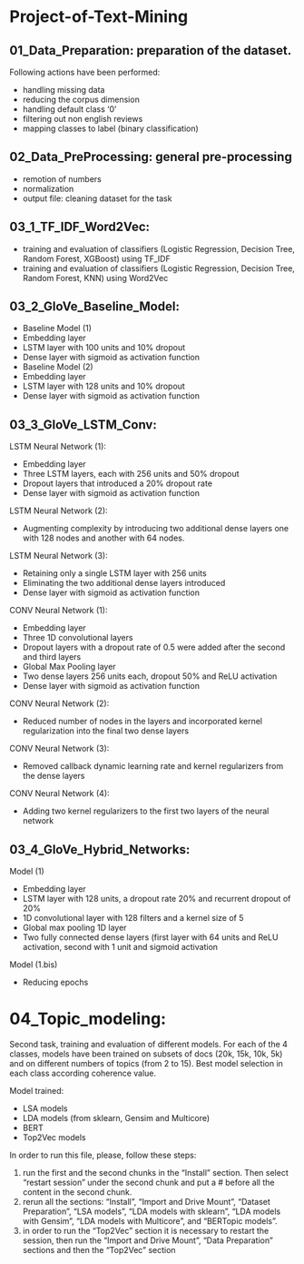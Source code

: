 # Project-of-Text-Mining

## 01_Data_Preparation: preparation of the dataset. 

Following actions have been performed:

-	 handling missing data
-	 reducing the corpus dimension
-	 handling default class ‘0’
-	 filtering out non english reviews
-	 mapping classes to label (binary classification)

## 02_Data_PreProcessing: general pre-processing

-	remotion of numbers
-	normalization
-	output file: cleaning dataset for the task

## 03_1_TF_IDF_Word2Vec:

-	training and evaluation of classifiers (Logistic Regression, Decision Tree, Random Forest, XGBoost) using TF_IDF 
-	training and evaluation of classifiers (Logistic Regression, Decision Tree, Random Forest, KNN) using Word2Vec

## 03_2_GloVe_Baseline_Model:

-	Baseline Model (1)
-	Embedding layer
-	LSTM layer with 100 units and 10% dropout 
-	Dense layer with sigmoid as activation function
-	Baseline Model (2)
-	Embedding layer
-	LSTM layer with 128 units and 10% dropout 
-	Dense layer with sigmoid as activation function

## 03_3_GloVe_LSTM_Conv:

LSTM Neural Network (1):

-	Embedding layer
-	Three LSTM layers, each with 256 units and 50% dropout
-	Dropout layers that introduced a 20% dropout rate 
-	Dense layer with sigmoid as activation function

LSTM Neural Network (2):

-	Augmenting complexity by introducing two additional dense layers one with 128 nodes and another with 64 nodes.

LSTM Neural Network (3):

-	Retaining only a single LSTM layer with 256 units
-	Eliminating the two additional dense layers introduced
-	Dense layer with sigmoid as activation function
  
CONV Neural Network (1):

-	Embedding layer
-	Three 1D convolutional layers 
-	Dropout layers with a dropout rate of 0.5 were added after the second and third layers
-	Global Max Pooling layer 
-	Two dense layers 256 units each, dropout 50% and ReLU activation
-	Dense layer with sigmoid as activation function

CONV Neural Network (2):
  
-	Reduced number of nodes in the layers and incorporated kernel regularization into the final two dense layers
  
CONV Neural Network (3):

-	Removed callback dynamic learning rate and kernel regularizers from the dense layers
  
CONV Neural Network (4):

-	Adding two kernel regularizers to the first two layers of the neural network 

## 03_4_GloVe_Hybrid_Networks:

Model (1)
-	Embedding layer
-	LSTM layer with 128 units, a dropout rate 20% and recurrent dropout of 20% 
-	1D convolutional layer with 128 filters and a kernel size of 5 
-	Global max pooling 1D layer
-	Two fully connected dense layers (first layer with 64 units and ReLU activation, second with 1 unit and sigmoid activation

Model (1.bis)
-	Reducing epochs 


# 04_Topic_modeling:

Second task, training and evaluation of different models. 
For each of the 4 classes, models have been trained on subsets of docs (20k, 15k, 10k, 5k) and on different numbers of topics (from 2 to 15).
Best model selection in each class according coherence value.

Model trained:
-	LSA models 
-	LDA models (from sklearn, Gensim and Multicore)
-	BERT
-	Top2Vec models

In order to run this file, please, follow these steps:

1.	run the first and the second chunks in the “Install” section. Then select “restart session” under the second chunk and put a # before all the content in the second chunk.
2.	rerun all the sections: “Install”, “Import and Drive Mount”, “Dataset Preparation”, “LSA models”, “LDA models with sklearn”, “LDA models with Gensim”, “LDA models with Multicore”, and “BERTopic models”.
3.	in order to run the “Top2Vec” section it is necessary to restart the session, then run the “Import and Drive Mount”, “Data Preparation” sections and then the “Top2Vec” section

